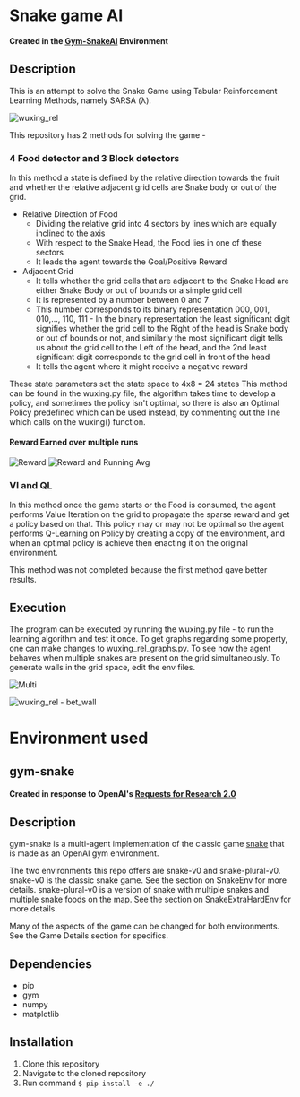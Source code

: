 # Snake game AI

#### Created in the [Gym-SnakeAI](https://github.com/grantsrb/Gym-Snake) Environment

## Description

This is an attempt to solve the Snake Game using Tabular Reinforcement Learning Methods, namely SARSA (λ).

![wuxing_rel](https://user-images.githubusercontent.com/87714053/136929595-33cb2e1d-00c4-4f33-acf8-c5407f3a7919.gif)

This repository has 2 methods for solving the game -

### 4 Food detector and 3 Block detectors

In this method a state is defined by the relative direction towards the fruit and whether the relative adjacent grid cells are Snake body or out of the grid.
- Relative Direction of Food 
    - Dividing the relative grid into 4 sectors by lines which are equally inclined to the axis
    - With respect to the Snake Head, the Food lies in one of these sectors
    - It leads the agent towards the Goal/Positive Reward
- Adjacent Grid
    - It tells whether the grid cells that are adjacent to the Snake Head are either Snake Body or out of bounds or a simple grid cell
    - It is represented by a number between 0 and 7
    - This number corresponds to its binary representation 000, 001, 010,..., 110, 111 - In the binary representation the least significant digit signifies whether the grid cell to the Right of the head is Snake body or out of bounds or not, and similarly the most significant digit tells us about the grid cell to the Left of the head, and the 2nd least significant digit corresponds to the grid cell in front of the head
    - It tells the agent where it might receive a negative reward

These state parameters set the state space to 4x8 = 24 states
This method can be found in the wuxing.py file, the algorithm takes time to develop a policy, and sometimes the policy isn't optimal, so there is also an Optimal Policy predefined which can be used instead, by commenting out the line which calls on the wuxing() function.

#### Reward Earned over multiple runs
![Reward](https://user-images.githubusercontent.com/87714053/136929995-481ee377-b24b-4935-ba64-eccac0a2542c.png)
![Reward and Running Avg](https://user-images.githubusercontent.com/87714053/136941082-82846f97-09c0-47fd-bc03-8165d2b6f76c.png)

 
### VI and QL

In this method once the game starts or the Food is consumed, the agent performs Value Iteration on the grid to propagate the sparse reward and get a policy based on that. This policy may or may not be optimal so the agent performs Q-Learning on Policy by creating a copy of the environment, and when an optimal policy is achieve then enacting it on the original environment.

This method was not completed because the first method gave better results.

## Execution

The program can be executed by running the wuxing.py file - to run the learning algorithm and test it once.
To get graphs regarding some property, one can make changes to wuxing_rel_graphs.py.
To see how the agent behaves when multiple snakes are present on the grid simultaneously.
To generate walls in the grid space, edit the env files.

![Multi](https://user-images.githubusercontent.com/87714053/136929050-b6534e87-9bb2-4bb7-9d84-4c14a4a6bec6.gif)

![wuxing_rel - bet_wall](https://user-images.githubusercontent.com/87714053/136930849-9e458042-e1f4-45bf-8e4d-55bfe8c6e89e.gif)

# Environment used

## gym-snake

#### Created in response to OpenAI's [Requests for Research 2.0](https://blog.openai.com/requests-for-research-2/)

## Description
gym-snake is a multi-agent implementation of the classic game [snake](https://www.youtube.com/watch?v=wDbTP0B94AM) that is made as an OpenAI gym environment.

The two environments this repo offers are snake-v0 and snake-plural-v0. snake-v0 is the classic snake game. See the section on SnakeEnv for more details. snake-plural-v0 is a version of snake with multiple snakes and multiple snake foods on the map. See the section on SnakeExtraHardEnv for more details. 

Many of the aspects of the game can be changed for both environments. See the Game Details section for specifics.

## Dependencies
- pip
- gym
- numpy
- matplotlib

## Installation
1. Clone this repository
2. Navigate to the cloned repository
3. Run command `$ pip install -e ./`
